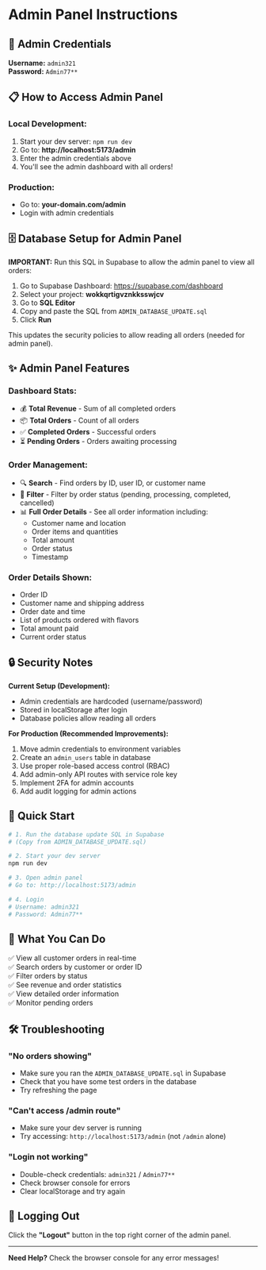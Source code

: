 # Admin Panel Instructions

## 🔐 Admin Credentials

**Username:** `admin321`  
**Password:** `Admin77**`

## 📋 How to Access Admin Panel

### Local Development:
1. Start your dev server: `npm run dev`
2. Go to: **http://localhost:5173/admin**
3. Enter the admin credentials above
4. You'll see the admin dashboard with all orders!

### Production:
- Go to: **your-domain.com/admin**
- Login with admin credentials

## 🗄️ Database Setup for Admin Panel

**IMPORTANT:** Run this SQL in Supabase to allow the admin panel to view all orders:

1. Go to Supabase Dashboard: https://supabase.com/dashboard
2. Select your project: **wokkqrtigvznkksswjcv**
3. Go to **SQL Editor**
4. Copy and paste the SQL from `ADMIN_DATABASE_UPDATE.sql`
5. Click **Run**

This updates the security policies to allow reading all orders (needed for admin panel).

## ✨ Admin Panel Features

### Dashboard Stats:
- 💰 **Total Revenue** - Sum of all completed orders
- 📦 **Total Orders** - Count of all orders
- ✅ **Completed Orders** - Successful orders
- ⏳ **Pending Orders** - Orders awaiting processing

### Order Management:
- 🔍 **Search** - Find orders by ID, user ID, or customer name
- 🎯 **Filter** - Filter by order status (pending, processing, completed, cancelled)
- 📊 **Full Order Details** - See all order information including:
  - Customer name and location
  - Order items and quantities
  - Total amount
  - Order status
  - Timestamp

### Order Details Shown:
- Order ID
- Customer name and shipping address
- Order date and time
- List of products ordered with flavors
- Total amount paid
- Current order status

## 🔒 Security Notes

**Current Setup (Development):**
- Admin credentials are hardcoded (username/password)
- Stored in localStorage after login
- Database policies allow reading all orders

**For Production (Recommended Improvements):**
1. Move admin credentials to environment variables
2. Create an `admin_users` table in database
3. Use proper role-based access control (RBAC)
4. Add admin-only API routes with service role key
5. Implement 2FA for admin accounts
6. Add audit logging for admin actions

## 🚀 Quick Start

```bash
# 1. Run the database update SQL in Supabase
# (Copy from ADMIN_DATABASE_UPDATE.sql)

# 2. Start your dev server
npm run dev

# 3. Open admin panel
# Go to: http://localhost:5173/admin

# 4. Login
# Username: admin321
# Password: Admin77**
```

## 📱 What You Can Do

✅ View all customer orders in real-time  
✅ Search orders by customer or order ID  
✅ Filter orders by status  
✅ See revenue and order statistics  
✅ View detailed order information  
✅ Monitor pending orders  

## 🛠️ Troubleshooting

### "No orders showing"
- Make sure you ran the `ADMIN_DATABASE_UPDATE.sql` in Supabase
- Check that you have some test orders in the database
- Try refreshing the page

### "Can't access /admin route"
- Make sure your dev server is running
- Try accessing: `http://localhost:5173/admin` (not `/admin` alone)

### "Login not working"
- Double-check credentials: `admin321` / `Admin77**`
- Check browser console for errors
- Clear localStorage and try again

## 🔄 Logging Out

Click the **"Logout"** button in the top right corner of the admin panel.

---

**Need Help?** Check the browser console for any error messages!

